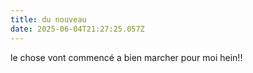 ```yaml
---
title: du nouveau
date: 2025-06-04T21:27:25.057Z
---
```

l﻿e chose vont commencé a bien marcher pour moi hein!!